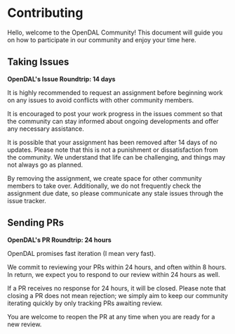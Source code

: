 # Contributing

Hello, welcome to the OpenDAL Community! This document will guide you on how to participate in our community and enjoy your time here.

## Taking Issues

**OpenDAL's Issue Roundtrip: 14 days**

It is highly recommended to request an assignment before beginning work on any issues to avoid conflicts with other community members.

It is encouraged to post your work progress in the issues comment so that the community can stay informed about ongoing developments and offer any necessary assistance.

It is possible that your assignment has been removed after 14 days of no updates. Please note that this is not a punishment or dissatisfaction from the community. We understand that life can be challenging, and things may not always go as planned.

By removing the assignment, we create space for other community members to take over. Additionally, we do not frequently check the assignment due date, so please communicate any stale issues through the issue tracker.

## Sending PRs

**OpenDAL's PR Roundtrip: 24 hours**

OpenDAL promises fast iteration (I mean very fast).

We commit to reviewing your PRs within 24 hours, and often within 8 hours. In return, we expect you to respond to our review within 24 hours as well.

If a PR receives no response for 24 hours, it will be closed. Please note that closing a PR does not mean rejection; we simply aim to keep our community iterating quickly by only tracking PRs awaiting review.

You are welcome to reopen the PR at any time when you are ready for a new review.
